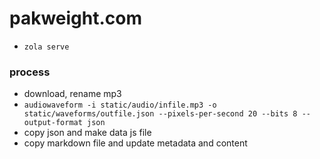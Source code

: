 # pakweight.com

- `zola serve`

### process

- download, rename mp3
- `audiowaveform -i static/audio/infile.mp3 -o static/waveforms/outfile.json --pixels-per-second 20 --bits 8 --output-format json`
- copy json and make data js file
- copy markdown file and update metadata and content
